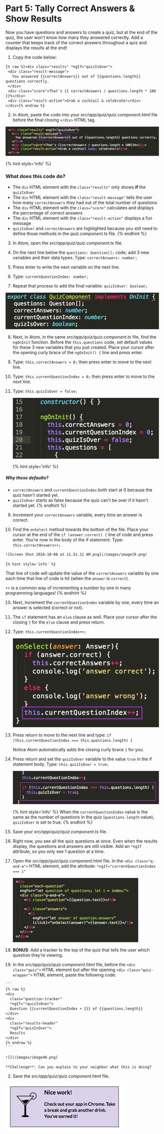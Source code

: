 # Part 5: Tally Correct Answers & Show Results

Now you have questions and answers to create a quiz, but at the end of the quiz, the user won’t know how many they answered correctly. Add a counter that keeps track of the correct answers throughout a quiz and displays the results at the end!

1.  Copy the code below:

  ```
  {% raw %}<div class="results" *ngIf="quizIsOver">
   <div class="result-message">
     You answered {{correctAnswers}} out of {{questions.length}} questions correctly.
   </div>
   <div class="score">That's {{ correctAnswers / questions.length * 100 }}%</div>
   <div class="result-action">Grab a cocktail & celebrate!</div>
  </div>{% endraw %}
  ```

2. In Atom, paste the code into your *src/app/quiz/quiz.component.html* file before the final closing `</div>` HTML tag.

  ![](/images/image16.png)

  {% hint style='info' %}
### What does this code do?
  - The `div` HTML element with the `class="results"` only shows **if** the `quizIsOver`
  - The `div` HTML element with the `class="result-message"` tells the user how many `correctAnswers` they had out of the total number of questions
  - The `div` HTML element with the `class="score"` calculates and displays the percentage of correct answers
  - The `div` HTML element with the `class="result-action"` displays a fun message
  - `quizIsOver` and `correctAnswers` are highlighted because you still need to define those methods in the _quiz.component.ts_ file.
  {% endhint %}

3.  In Atom, open the *src/app/quiz/quiz.component.ts* file.

4.  On the next line below the `questions: Question[];` code, add 3 new variables and their data types. Type: `correctAnswers: number;`

5. Press enter to write the next variable on the next line.

6. Type: `currentQuestionIndex: number;`

7. Repeat that process to add the final variable: `quizIsOver: boolean;`

  ![](/images/image35.png)

8. Next, in Atom, in the same _src/app/quiz/quiz.component.ts_ file, find the `ngOnInit` function. Before the `this.questions` code, set default values for these 3 new variables that you just created. Place your cursor after the opening curly brace of the `ngOnInit() {` line and press enter.

  1. Type: `this.correctAnswers = 0;` then press enter to move to the next line.

  2. Type: `this.currentQuestionIndex = 0;` then press enter to move to the next line.

  3. Type: `this.quizIsOver = false;`

      ![](/images/image39.png)

      {% hint style='info' %}
##### Why these defaults?
  - `correctAnswers` and `currentQuestionIndex` both start at 0 because the quiz hasn't started yet.
  - `quizIsOver` starts as false because the quiz can't be over if it hasn't started yet.
      {% endhint %}

9. Increment your `correctAnswers` variable, every time an answer is correct.

  1. Find the `onSelect` method towards the bottom of the file. Place your cursor at the end of the `if (answer.correct) {` line of code and press enter.  You're now in the body of the if statement. Type: `this.correctAnswers++;`

    ![Screen Shot 2016-10-08 at 11.51.11 AM.png](/images/image19.png)

    {% hint style='info' %}
That line of code will update the value of the `correctAnswers` variable by one each time that line of code is hit (when the `answer` is `correct`).

`++` is a common way of incrementing a number by one in many programming languages!
    {% endhint %}

10. Next, increment the `currentQuestionIndex` variable by one, every time an answer is selected (correct or not).

  1. The `if` statement has an `else` clause as well. Place your cursor after the closing `}` for the `else` clause and press return.  

  2. Type: `this.currentQuestionIndex++;`

      ![Screen Shot 2016-10-08 at 11.54.05 AM.png](/images/image07.png)

  3.  Press return to move to the next line and type:
      `if (this.currentQuestionIndex === this.questions.length) {`

      Notice Atom automatically adds the closing curly brace `}` for you.

  4. Press return and set the `quizIsOver` variable to the value `true` in the if statement body.  Type: `this.quizIsOver = true;`

      ![Screen Shot 2016-10-07 at 9.49.59 PM.png](/images/image10.png)

      {% hint style='info' %}
When the `currentQuestionIndex` value is the same as the number of questions in the quiz (`questions.length` value), `quizIsOver` is set to true.
    {% endhint %}

  5. Save your _src/app/quiz/quiz.component.ts_ file.

11.  Right now, you see all the quiz questions at once. Even when the results display, the questions and answers are still visible. Add an `*ngIf` attribute, so you only see 1 question at a time.

  1.  Open the _src/app/quiz/quiz.component.html_ file. In the `<div class="q-and-a">` HTML element, add the attribute: `*ngIf="currentQuestionIndex === i"`

      ![](/images/image41.gif)

12.  **BONUS**: Add a tracker to the top of the quiz that tells the user which question they’re viewing.

  1.  In the *src/app/quiz/quiz.component.html* file, before the `<div class="quiz">` HTML element but after the opening `<div class="quiz-wrapper">` HTML element, paste the following code:

    ```
    {% raw %}
    <div
      class="question-tracker"
      *ngIf="!quizIsOver">
      Question {{currentQuestionIndex + 1}} of {{questions.length}}
    </div>
    <div
      class="results-header"
      *ngIf="quizIsOver">
      Results
    </div>
    {% endraw %}
    ```

    ![](/images/image40.png)

    **Challenge**: Can you explain to your neighbor what this is doing?

  2. Save the _src/app/quiz/quiz.component.html_ file.

![](../images/24.png)
